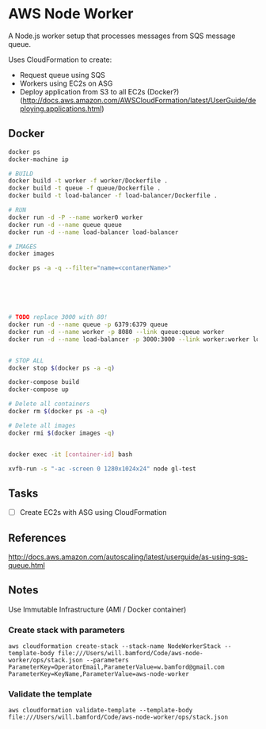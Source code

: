 # AWS Node Worker

A Node.js worker setup that processes messages from SQS message queue.

Uses CloudFormation to create:

- Request queue using SQS
- Workers using EC2s on ASG
- Deploy application from S3 to all EC2s (Docker?) (http://docs.aws.amazon.com/AWSCloudFormation/latest/UserGuide/deploying.applications.html)

## Docker

```bash
docker ps
docker-machine ip

# BUILD
docker build -t worker -f worker/Dockerfile .
docker build -t queue -f queue/Dockerfile .
docker build -t load-balancer -f load-balancer/Dockerfile .

# RUN
docker run -d -P --name worker0 worker
docker run -d --name queue queue
docker run -d --name load-balancer load-balancer

# IMAGES
docker images

docker ps -a -q --filter="name=<contanerName>"






# TODO replace 3000 with 80!
docker run -d --name queue -p 6379:6379 queue
docker run -d --name worker -p 8080 --link queue:queue worker
docker run -d --name load-balancer -p 3000:3000 --link worker:worker load-balancer


# STOP ALL
docker stop $(docker ps -a -q)

docker-compose build
docker-compose up

# Delete all containers
docker rm $(docker ps -a -q)

# Delete all images
docker rmi $(docker images -q)


docker exec -it [container-id] bash

xvfb-run -s "-ac -screen 0 1280x1024x24" node gl-test
```

## Tasks

- [ ] Create EC2s with ASG using CloudFormation

## References

http://docs.aws.amazon.com/autoscaling/latest/userguide/as-using-sqs-queue.html

## Notes

Use Immutable Infrastructure (AMI / Docker container)

### Create stack with parameters
```
aws cloudformation create-stack --stack-name NodeWorkerStack --template-body file:///Users/will.bamford/Code/aws-node-worker/ops/stack.json --parameters ParameterKey=OperatorEmail,ParameterValue=w.bamford@gmail.com ParameterKey=KeyName,ParameterValue=aws-node-worker
```

### Validate the template
```
aws cloudformation validate-template --template-body file:///Users/will.bamford/Code/aws-node-worker/ops/stack.json
```

